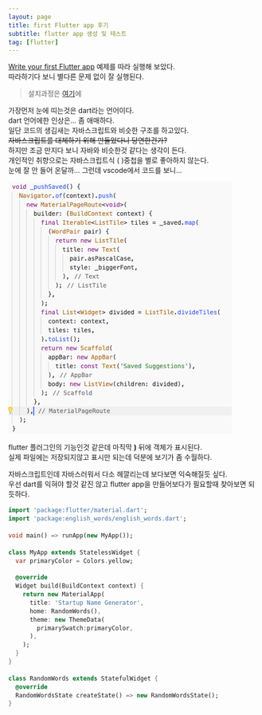 ```yaml
---
layout: page
title: first Flutter app 후기
subtitle: flutter app 생성 및 테스트
tag: [flutter]
---
```



[Write your first Flutter app](https://flutter.dev/docs/get-started/codelab) 예제를 따라 실행해 보았다.  
따라하기다 보니 별다른 문제 없이 잘 실행된다.  
>설치과정은 [여기](https://meganad.tistory.com/category/Flutter)에  

가장먼저 눈에 띠는것은 dart라는 언어이다.  
dart 언어에한 인상은... 좀 애매하다.  
일단 코드의 생김새는 자바스크립트와 비슷한 구조를 하고있다.  
~~자바스크립트를 대체하기 위해 만들었다니 당연한건가?~~  
하지만 조금 만지다 보니 자바와 비슷한것 같다는 생각이 든다.  
개인적인 취향으로는 자바스크립트식 ( )중첩을 별로 좋아하지 않는다.  
눈에 잘 안 들어 온달까... 그런데 vscode에서 코드를 보니...  

![](../img/2019-03-27-flutter_test_drive/2019-03-28-09-28-26.png)

flutter 플러그인의 기능인것 같은데 마직막 **)** 뒤에 객체가 표시된다.  
실제 파일에는 저장되지않고 표시만 되는데 덕분에 보기가 좀 수월하다.  

자바스크립트인데 자바스러워서 다소 헤깔리는데 보다보면 익숙해질듯 싶다.  
우선 dart를 익혀야 할것 같진 않고 flutter app을 만들어보다가 필요할때 찾아보면 되듯하다.

```dart
import 'package:flutter/material.dart';
import 'package:english_words/english_words.dart';

void main() => runApp(new MyApp());

class MyApp extends StatelessWidget {
  var primaryColor = Colors.yellow;

  @override
  Widget build(BuildContext context) {
    return new MaterialApp(
      title: 'Startup Name Generator',
      home: RandomWords(),
      theme: new ThemeData(
        primarySwatch:primaryColor,
      ),
    );
  }
}

class RandomWords extends StatefulWidget {
  @override
  RandomWordsState createState() => new RandomWordsState();
}


```